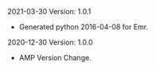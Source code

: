 2021-03-30 Version: 1.0.1
- Generated python 2016-04-08 for Emr.

2020-12-30 Version: 1.0.0
- AMP Version Change.

